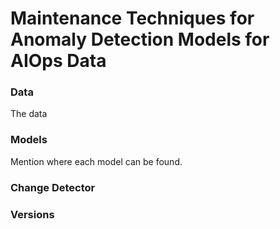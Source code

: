 # Maintenance Techniques for Anomaly Detection Models for AIOps Data

### Data
The data
### Models
Mention where each model can be found.

### Change Detector

### Versions
